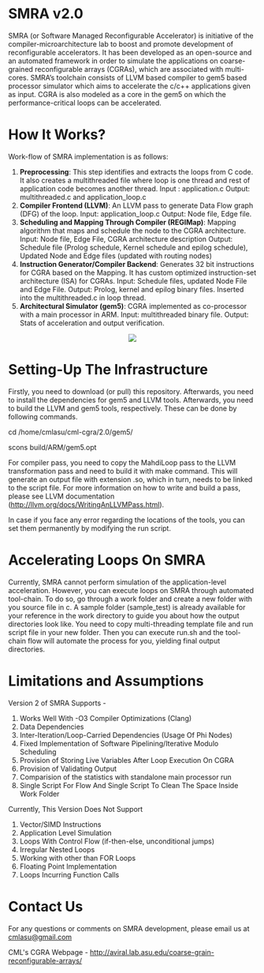 # SMRA v2.0

SMRA (or Software Managed Reconfigurable Accelerator) is initiative of the compiler-microarchitecture lab to boost and promote development of reconfigurable accelerators. It has been developed as an open-source and an automated framework in order to simulate the applications on coarse-grained reconfigurable arrays (CGRAs), which are associated with multi-cores. SMRA’s toolchain consists of LLVM based compiler to gem5 based processor simulator which aims to accelerate the c/c++ applications given as input. CGRA is also modeled as a core in the gem5 on which the performance-critical loops can be accelerated. 

# How It Works?

Work-flow of SMRA implementation is as follows:

1.	**Preprocessing**: This step identifies and extracts the loops from C code. It also creates a multithreaded file where loop is one thread and rest of application code becomes another thread.
	  Input : application.c
    Output: multithreaded.c and application_loop.c
2.	**Compiler Frontend (LLVM)**: An LLVM pass to generate Data Flow graph (DFG) of the loop.
    Input: application_loop.c
    Output: Node file, Edge file.
3.	**Scheduling and Mapping Through Compiler (REGIMap)**: Mapping algorithm that maps and schedule the node to the CGRA architecture.
    Input: Node file, Edge File, CGRA architecture description
    Output: Schedule file (Prolog schedule, Kernel schedule and epilog schedule), Updated Node and Edge files (updated with routing nodes)
4.	**Instruction Generator/Compiler Backend**: Generates 32 bit instructions for CGRA based on the Mapping. It has custom optimized instruction-set architecture (ISA) for CGRAs.
    Input: Schedule files, updated Node File and Edge File.
    Output: Prolog, kernel and epilog binary files. Inserted into the multithreaded.c  in loop thread.
5.	**Architectural Simulator (gem5)**: CGRA implemented as co-processor with a main processor in ARM.
    Input: multithreaded binary file.
    Output: Stats of acceleration and output verification.
    

<p align="center">
  <img src="http://aviral.lab.asu.edu/wp-content/uploads/2013/08/SMRA.png"/>
</p>



# Setting-Up The Infrastructure

Firstly, you need to download (or pull) this repository. Afterwards, you need to install the dependencies for gem5 and LLVM tools. Afterwards, you need to build the LLVM and gem5 tools, respectively. These can be done by following commands. 

cd /home/cmlasu/cml-cgra/2.0/gem5/

scons build/ARM/gem5.opt

For compiler pass, you need to copy the MahdiLoop pass to the LLVM transformation pass and need to build it with make command. This will generate an output file with extension .so, which in turn, needs to be linked to the script file. For more information on how to write and build a pass, please see LLVM documentation (http://llvm.org/docs/WritingAnLLVMPass.html).

In case if you face any error regarding the locations of the tools, you can set them permanently by modifying the run script.

# Accelerating Loops On SMRA

Currently, SMRA cannot perform simulation of the application-level acceleration. However, you can execute loops on SMRA through automated tool-chain. To do so, go through a work folder and create a new folder with you source file in c. A sample folder (sample_test) is already available for your reference in the work directory to guide you about how the output directories look like. You need to copy multi-threading template file and run script file in your new folder. Then you can execute run.sh and the tool-chain flow will automate the process for you, yielding final output directories.

# Limitations and Assumptions 

Version 2 of SMRA Supports -

1. Works Well With -O3 Compiler Optimizations (Clang)
2. Data Dependencies
3. Inter-Iteration/Loop-Carried Dependencies (Usage Of Phi Nodes)
4. Fixed Implementation of Software Pipelining/Iterative Modulo Scheduling
5. Provision of Storing Live Variables After Loop Execution On CGRA
6. Provision of Validating Output
7. Comparision of the statistics with standalone main processor run
8. Single Script For Flow And Single Script To Clean The Space Inside Work Folder

Currently, This Version Does Not Support

1. Vector/SIMD Instructions
2. Application Level Simulation
3. Loops With Control Flow (if-then-else, unconditional jumps)
4. Irregular Nested Loops
5. Working with other than FOR Loops 
6. Floating Point Implementation
7. Loops Incurring Function Calls

# Contact Us

For any questions or comments on SMRA development, please email us at cmlasu@gmail.com

CML's CGRA Webpage - http://aviral.lab.asu.edu/coarse-grain-reconfigurable-arrays/
